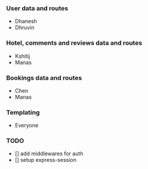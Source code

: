 ### User data and routes

- Dhanesh
- Dhruvin

### Hotel, comments and reviews data and routes

- Kshitij
- Manas

### Bookings data and routes

- Chen
- Manas

### Templating

- Everyone

### TODO

- [] add middlewares for auth
- [] setup express-session

